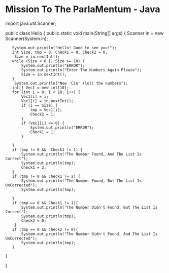 # Mission To The ParlaMentum - Java 

import java.util.Scanner;

public class Hello {
    public static void main(String[] args) {
        Scanner in = new Scanner(System.in);

       System.out.println("Hello! Good to see you!");
       int Size, tmp = 0, Check1 = 0, Check2 = 0;
        Size = in.nextInt();
       while (Size < 0 || Size >= 10) {
           System.out.println("ERROR");
           System.out.println("Enter The Numbers Again Please");
           Size = in.nextInt();
       }
        System.out.println("Now 'Cin' (lol) the numbers");
       int[] Vec1 = new int[10];
       for (int i = 0; i < 10; i++) {
           Vec1[i] = i;
           Vec1[i] = in.nextInt();
           if (i == Size) {
               tmp = Vec1[i];
               Check2 = 1;
           }
           if (Vec1[i] <= 0) {
               System.out.println("ERROR");
               Check1 = 1;
           }

       }
       if (tmp != 0 &&  Check1 != 1) {
           System.out.println("The Number Found, And The List Is Correct");
           System.out.println(tmp);
           Check1 = 2;
       }
       if (tmp != 0 && Check1 != 2) {
           System.out.println("The Number Found, But The List Is UnCorrected");
           System.out.println(tmp);

       }
       if (tmp == 0 && Check1 != 1){
           System.out.println("The Number Didn't Found, But The List Is Correct");
           System.out.println(tmp);
           Check2 = 0;
        }
       if (tmp == 0 && Check2 != 0){
           System.out.println("The Number Didn't Found, And The List Is UnCorrected");
           System.out.println(tmp);
       }

    }
}
